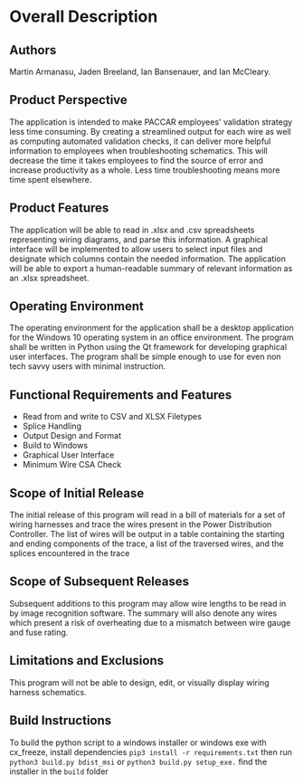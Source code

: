 # Overall Description
## Authors
Martin Armanasu, Jaden Breeland, Ian Bansenauer, and Ian McCleary.

## Product Perspective
The application is intended to make PACCAR employees' validation strategy less time consuming. By creating a streamlined output for each wire as well as computing automated validation checks, it can deliver more helpful information to employees when troubleshooting schematics. This will decrease the time it takes employees to find the source of error and increase productivity as a whole. Less time troubleshooting means more time spent elsewhere.

## Product Features
The application will be able to read in .xlsx and .csv spreadsheets representing wiring diagrams, and parse this information. A graphical interface will be implemented to allow users to select input files and designate which columns contain the needed information. The application will be able to export a human-readable summary of relevant information as an .xlsx spreadsheet.

## Operating Environment
The operating environment for the application shall be a desktop application for the Windows 10 operating system in an office environment. The program shall be written in Python using the Qt framework for developing graphical user interfaces. The program shall be simple enough to use for even non tech savvy users with minimal instruction.

## Functional Requirements and Features
<ul>
    <li>Read from and write to CSV and XLSX Filetypes</li>
    <li>Splice Handling</li>
    <li>Output Design and Format</li>
    <li>Build to Windows</li>
    <li>Graphical User Interface</li>
    <li>Minimum Wire CSA Check</li>
</ul>

<h2>Scope of Initial Release</h2>
The initial release of this program will read in a bill of materials for a set of wiring harnesses and trace the wires present in the Power Distribution Controller.
The list of wires will be output in a table containing the starting and ending components of the trace, a list of the traversed wires, and the splices encountered in the trace

## Scope of Subsequent Releases
Subsequent additions to this program may allow wire lengths to be read in by image recognition software.
The summary will also denote any wires which present a risk of overheating due to a mismatch between wire gauge and fuse rating.

## Limitations and Exclusions
This program will not be able to design, edit, or visually display wiring harness schematics.

## Build Instructions
To build the python script to a windows installer or windows exe with cx_freeze, install dependencies `pip3 install -r requirements.txt` then run `python3 build.py bdist_msi` or `python3 build.py setup_exe.`
 find the installer in the `build` folder
